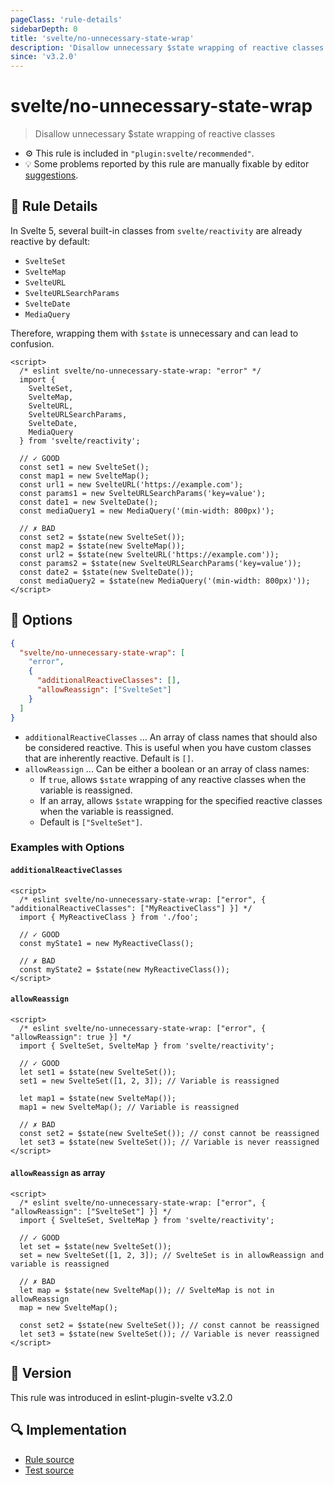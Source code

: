 ```yaml
---
pageClass: 'rule-details'
sidebarDepth: 0
title: 'svelte/no-unnecessary-state-wrap'
description: 'Disallow unnecessary $state wrapping of reactive classes'
since: 'v3.2.0'
---
```


# svelte/no-unnecessary-state-wrap

> Disallow unnecessary $state wrapping of reactive classes

- :gear: This rule is included in `"plugin:svelte/recommended"`.
- :bulb: Some problems reported by this rule are manually fixable by editor [suggestions](https://eslint.org/docs/developer-guide/working-with-rules#providing-suggestions).

## :book: Rule Details

In Svelte 5, several built-in classes from `svelte/reactivity` are already reactive by default:

- `SvelteSet`
- `SvelteMap`
- `SvelteURL`
- `SvelteURLSearchParams`
- `SvelteDate`
- `MediaQuery`

Therefore, wrapping them with `$state` is unnecessary and can lead to confusion.

<!--eslint-skip-->

```svelte
<script>
  /* eslint svelte/no-unnecessary-state-wrap: "error" */
  import {
    SvelteSet,
    SvelteMap,
    SvelteURL,
    SvelteURLSearchParams,
    SvelteDate,
    MediaQuery
  } from 'svelte/reactivity';

  // ✓ GOOD
  const set1 = new SvelteSet();
  const map1 = new SvelteMap();
  const url1 = new SvelteURL('https://example.com');
  const params1 = new SvelteURLSearchParams('key=value');
  const date1 = new SvelteDate();
  const mediaQuery1 = new MediaQuery('(min-width: 800px)');

  // ✗ BAD
  const set2 = $state(new SvelteSet());
  const map2 = $state(new SvelteMap());
  const url2 = $state(new SvelteURL('https://example.com'));
  const params2 = $state(new SvelteURLSearchParams('key=value'));
  const date2 = $state(new SvelteDate());
  const mediaQuery2 = $state(new MediaQuery('(min-width: 800px)'));
</script>
```

## :wrench: Options

```json
{
  "svelte/no-unnecessary-state-wrap": [
    "error",
    {
      "additionalReactiveClasses": [],
      "allowReassign": ["SvelteSet"]
    }
  ]
}
```

- `additionalReactiveClasses` ... An array of class names that should also be considered reactive. This is useful when you have custom classes that are inherently reactive. Default is `[]`.
- `allowReassign` ... Can be either a boolean or an array of class names:
  - If `true`, allows `$state` wrapping of any reactive classes when the variable is reassigned.
  - If an array, allows `$state` wrapping for the specified reactive classes when the variable is reassigned.
  - Default is `["SvelteSet"]`.

### Examples with Options

#### `additionalReactiveClasses`

```svelte
<script>
  /* eslint svelte/no-unnecessary-state-wrap: ["error", { "additionalReactiveClasses": ["MyReactiveClass"] }] */
  import { MyReactiveClass } from './foo';

  // ✓ GOOD
  const myState1 = new MyReactiveClass();

  // ✗ BAD
  const myState2 = $state(new MyReactiveClass());
</script>
```

#### `allowReassign`

```svelte
<script>
  /* eslint svelte/no-unnecessary-state-wrap: ["error", { "allowReassign": true }] */
  import { SvelteSet, SvelteMap } from 'svelte/reactivity';

  // ✓ GOOD
  let set1 = $state(new SvelteSet());
  set1 = new SvelteSet([1, 2, 3]); // Variable is reassigned

  let map1 = $state(new SvelteMap());
  map1 = new SvelteMap(); // Variable is reassigned

  // ✗ BAD
  const set2 = $state(new SvelteSet()); // const cannot be reassigned
  let set3 = $state(new SvelteSet()); // Variable is never reassigned
</script>
```

#### `allowReassign` as array

```svelte
<script>
  /* eslint svelte/no-unnecessary-state-wrap: ["error", { "allowReassign": ["SvelteSet"] }] */
  import { SvelteSet, SvelteMap } from 'svelte/reactivity';

  // ✓ GOOD
  let set = $state(new SvelteSet());
  set = new SvelteSet([1, 2, 3]); // SvelteSet is in allowReassign and variable is reassigned

  // ✗ BAD
  let map = $state(new SvelteMap()); // SvelteMap is not in allowReassign
  map = new SvelteMap();

  const set2 = $state(new SvelteSet()); // const cannot be reassigned
  let set3 = $state(new SvelteSet()); // Variable is never reassigned
</script>
```

## :rocket: Version

This rule was introduced in eslint-plugin-svelte v3.2.0

## :mag: Implementation

- [Rule source](https://github.com/sveltejs/eslint-plugin-svelte/blob/main/packages/eslint-plugin-svelte/src/rules/no-unnecessary-state-wrap.ts)
- [Test source](https://github.com/sveltejs/eslint-plugin-svelte/blob/main/packages/eslint-plugin-svelte/tests/src/rules/no-unnecessary-state-wrap.ts)
